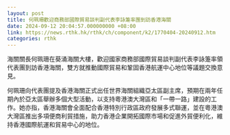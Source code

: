 ```yaml
---
layout: post
title: 何珮珊歡迎商務部國際貿易談判副代表李詠箑率團到訪香港海關
date: 2024-09-12 20:04:57.000000000 +08:00
link: https://news.rthk.hk/rthk/ch/component/k2/1770404-20240912.htm
categories: rthk
---
```


海關關長何珮珊在葵涌海關大樓，歡迎國家商務部國際貿易談判副代表李詠箑率領代表團到訪香港海關，雙方就推動國際貿易和鞏固香港航運中心地位等議題交換意見。

何珮珊向代表團提及香港海關正式出任世界海關組織亞太區副主席，預期在兩年任期內於亞太區舉辦多個大型活動，以支持粵港澳大灣區和「一帶一路」建設的工作。她亦指，香港海關會全面配合​香港特別行政區政府發展多式聯運，並在粵港澳大灣區推出多項便商利貿措施，助力香港企業開拓國際市場和促進外貿便利化，維持香港國際航運和貿易中心的地位。
